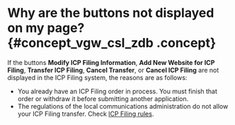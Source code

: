 # Why are the buttons not displayed on my page? {#concept_vgw_csl_zdb .concept}

If the buttons **Modify ICP Filing Information**, **Add New Website for ICP Filing**, **Transfer ICP Filing**, **Cancel Transfer**, or **Cancel ICP Filing** are not displayed in the ICP Filing system, the reasons are as follows:

-   You already have an ICP Filing order in process. You must finish that order or withdraw it before submitting another application.
-   The regulations of the local communications administration do not allow your ICP Filing transfer. Check [ICP Filing rules](https://beian.aliyun.com/#MapDataContainer).

